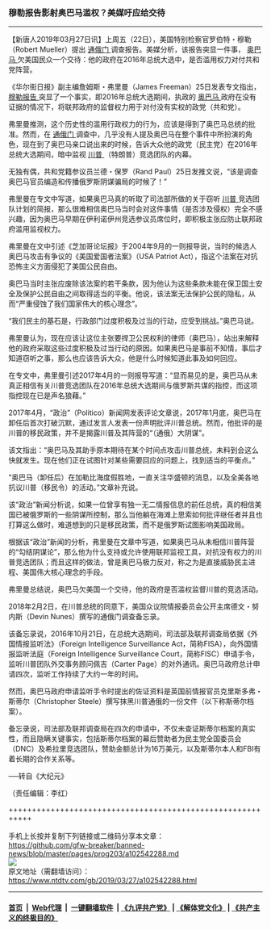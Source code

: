 ### 穆勒报告影射奥巴马滥权？美媒吁应给交待
------------------------

<div class="post_content" itemprop="articleBody">
 <p>
  【新唐人2019年03月27日讯】上周五（22日），美国特别检察官罗伯特・穆勒（Robert Mueller）提出
  <a href="https://www.ntdtv.com/gb/通俄门.htm">
   通俄门
  </a>
  调查报告。美媒分析，该报告突显一件事，
  <a href="https://www.ntdtv.com/gb/奥巴马.htm">
   奥巴马
  </a>
  欠美国民众一个交待：他的政府在2016年总统大选中，是否滥用权力对付共和党阵营。
 </p>
 <p>
  《华尔街日报》副主编詹姆斯・弗里曼（James Freeman）25日发表专文指出，
  <a href="https://www.ntdtv.com/gb/穆勒报告.htm">
   穆勒报告
  </a>
  突显了一个事实，即2016年总统大选期间，执政的
  <a href="https://www.ntdtv.com/gb/奥巴马.htm">
   奥巴马
  </a>
  政府在没有证据的情况下，将联邦政府的监督权力用于对付没有实权的政党（共和党）。
 </p>
 <p>
  弗里曼推测，这个历史性的滥用行政权力的行为，应该是得到了奥巴马总统的批准。然而，在
  <a href="https://www.ntdtv.com/gb/通俄门.htm">
   通俄门
  </a>
  调查中，几乎没有人提及奥巴马在整个事件中所扮演的角色，现在到了奥巴马亲口说出来的时候，告诉大众他的政党（民主党）在2016年总统大选期间，暗中监视
  <a href="https://www.ntdtv.com/gb/川普.htm">
   川普
  </a>
  （特朗普）竞选团队的内幕。
 </p>
 <p>
  无独有偶，共和党籍参议员兰德・保罗（Rand Paul）25日发推文说，“该是调查奥巴马官员编造和传播俄罗斯阴谋骗局的时候了！”
 </p>
 <p>
  弗里曼在专文中写道，如果奥巴马真的听取了司法部所做的关于窃听
  <a href="https://www.ntdtv.com/gb/川普.htm">
   川普
  </a>
  竞选团队计划的简报，那么很难相信奥巴马当时会对这件事情（是否涉及侵权）完全不感兴趣，因为奥巴马早期在伊利诺伊州竞选参议员席位时，即积极主张应防止联邦政府滥用监视权力。
 </p>
 <p>
  弗里曼在文中引述《芝加哥论坛报》于2004年9月的一则报导说，当时的候选人奥巴马攻击有争议的《美国爱国者法案》（USA Patriot Act），指这个法案在对抗恐怖主义方面侵犯了美国公民自由。
 </p>
 <p>
  奥巴马当时主张应废除该法案的若干条款，因为他认为这些条款未能在保卫国土安全及保护公民自由之间取得适当的平衡。他说，该法案无法保护公民的隐私，从而“严重侵蚀了我们国家伟大的核心理念”。
 </p>
 <p>
  “我们民主的基石是，行政部门过度积极及过当的行动，应受到挑战。”奥巴马说。
 </p>
 <p>
  弗里曼认为，现在应该让这位主张要捍卫公民权利的律师（奥巴马），站出来解释他的政府采取这些过度积极及过当行动的原因。如果奥巴马是事前不知情，事后才知道窃听之事，那么也应该告诉大众，他是什么时候知道此事及如何回应。
 </p>
 <p>
  在专文中，弗里曼引述2017年4月的一则报导写道：“显而易见的是，奥巴马从未真正相信有关川普竞选团队在2016年总统大选期间与俄罗斯共谋的指控，而这项指控现在已是声名狼藉。”
 </p>
 <p>
  2017年4月，“政治”（Politico）新闻网发表评论文章说，2017年1月底，奥巴马在卸任后首次打破沉默，通过发言人发表一份声明批评川普总统。然而，他批评的是川普的移民政策，并不是揭露川普及其阵营的“（通俄）大阴谋”。
 </p>
 <p>
  该文指出：“奥巴马及其助手原本期待在某个时间点攻击川普总统，未料到会这么快就发生。现在他们正在试图针对某些需要回应的问题上，找到适当的平衡点。”
 </p>
 <p>
  “奥巴马（卸任后）在加勒比海度假胜地，一直关注华盛顿的消息，以及全美各地抗议川普（移民令）的活动。”文章补充说。
 </p>
 <p>
  该“政治”新闻分析说，如果一位曾享有独一无二情报信息的前任总统，真的相信美国已被俄罗斯的一些阴谋所控制，那么当他躺在海滩上思索如何批评继任者并且也打算这么做时，难道想到的只是移民政策，而不是俄罗斯试图影响美国政局。
 </p>
 <p>
  根据该“政治”新闻的分析，弗里曼在文章中写道，如果奥巴马从未相信川普阵营的“勾结阴谋论”，那么他为什么支持或允许使用联邦监视工具，对抗没有权力的川普竞选团队；而且这样的做法，曾是奥巴马极力反对，称之为是直接威胁民主进程、美国伟大核心理念的手段。
 </p>
 <p>
  弗里曼总结说，奥巴马欠美国一个交待，他的政府是否滥权监督川普的竞选活动。
 </p>
 <p>
  2018年2月2日，在川普总统的同意下，美国众议院情报委员会公开主席德文・努内斯（Devin Nunes）撰写的通俄门调查备忘录。
 </p>
 <p>
  该备忘录说，2016年10月21日，在总统大选期间，司法部及联邦调查局依据《外国情报监听法》（Foreign Intelligence Surveillance Act，简称FISA），向外国情报监听法庭（Foreign Intelligence Surveillance Court，简称FISC）申请手令，监听川普团队外交事务顾问佩吉（Carter Page）的对外通讯。奥巴马政府总计申请四次，监听工作持续了大约一年的时间。
 </p>
 <p>
  然而，奥巴马政府申请监听手令时提出的佐证资料是英国前情报官员克里斯多弗・斯蒂尔（Christopher Steele）撰写抹黑川普通俄的一份文件（以下称斯蒂尔档案）。
 </p>
 <p>
  备忘录说，司法部及联邦调查局在四次的申请中，不仅未查证斯蒂尔档案的真实性，而且隐瞒关键事实，包括斯蒂尔档案的幕后赞助者为民主党全国委员会（DNC）及希拉里竞选团队，赞助金额总计为16万美元，以及斯蒂尔本人和FBI有着长期的合作关系等。
 </p>
 <p>
  ──转自《大纪元》
 </p>
 <p>
  （责任编辑：李红）
 </p>
 <div class="single_ad">
 </div>
</div>

+++++++++++++++++++++++++++++++++++++++++++++++++++++++++++<br/><br/>
手机上长按并复制下列链接或二维码分享本文章：<br/>
https://github.com/gfw-breaker/banned-news/blob/master/pages/prog203/a102542288.md <br/>
<a href='https://github.com/gfw-breaker/banned-news/blob/master/pages/prog203/a102542288.md'><img src='https://github.com/gfw-breaker/banned-news/blob/master/pages/prog203/a102542288.md.png'/></a> <br/>
原文地址（需翻墙访问）：https://www.ntdtv.com/gb/2019/03/27/a102542288.html


------------------------
#### [首页](https://github.com/gfw-breaker/banned-news/blob/master/README.md) &nbsp;|&nbsp; [Web代理](https://github.com/labour-camp/helloworld) &nbsp;|&nbsp; [一键翻墙软件](https://github.com/gfw-breaker/nogfw/blob/master/README.md) &nbsp;| [《九评共产党》](https://github.com/gfw-breaker/9ping.md/blob/master/README.md#九评之一评共产党是什么) | [《解体党文化》](https://github.com/gfw-breaker/jtdwh.md/blob/master/README.md) | [《共产主义的终极目的》](https://github.com/gfw-breaker/gczydzjmd.md/blob/master/README.md)

